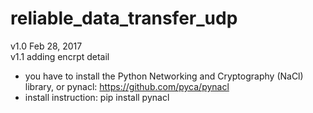 # reliable_data_transfer_udp

v1.0 Feb 28, 2017  <br /> 
v1.1 adding encrpt detail
  - you have to install the Python Networking and Cryptography (NaCl) library, or pynacl: https://github.com/pyca/pynacl
  - install instruction: pip install pynacl
